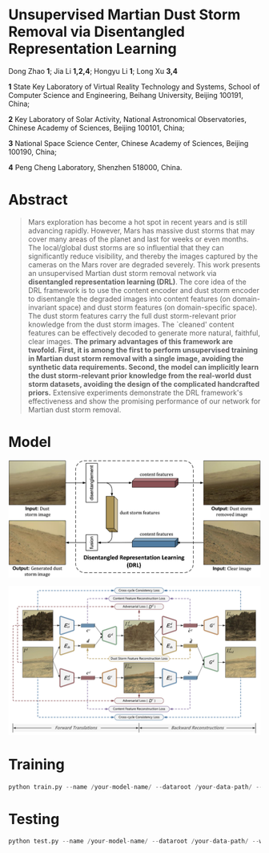 
# Unsupervised Martian Dust Storm Removal via Disentangled Representation Learning

Dong Zhao __1__; Jia Li __1,2,4__; Hongyu Li __1__; Long Xu __3,4__

__1__ State Key Laboratory of Virtual Reality Technology and Systems, School of Computer Science and Engineering, Beihang University, Beijing 100191, China; 

__2__ Key Laboratory of Solar Activity, National Astronomical Observatories, Chinese Academy of Sciences, Beijing 100101, China;

__3__ National Space Science Center, Chinese Academy of Sciences, Beijing 100190, China;

__4__ Peng Cheng Laboratory, Shenzhen 518000, China.


# Abstract 

>Mars exploration has become a hot spot in recent years and is still advancing rapidly. However, Mars has massive dust storms that may cover many areas of the planet and last for weeks or even months. The local/global dust storms are so influential that they can significantly reduce visibility, and thereby the images captured by the cameras on the Mars rover are degraded severely. This work presents an unsupervised Martian dust storm removal network via __disentangled representation learning (DRL)__. The core idea of the DRL framework is to use the content encoder and dust storm encoder to disentangle the degraded images into content features (on domain-invariant space) and dust storm features (on domain-specific space). The dust storm features carry the full dust storm-relevant prior knowledge from the dust storm images. The `cleaned' content features can be effectively decoded to generate more natural, faithful, clear images. __The primary advantages of this framework are twofold. First, it is among the first to perform unsupervised training in Martian dust storm removal with a single image, avoiding the synthetic data requirements. Second, the model can implicitly learn the dust storm-relevant prior knowledge from the real-world dust storm datasets, avoiding the design of the complicated handcrafted priors.__ Extensive experiments demonstrate the DRL framework's effectiveness and show the promising performance of our network for Martian dust storm removal.

# Model

![Motivation](https://github.com/phoenixtreesky7/DRL_UMDSR/blob/main/umdsr_motivation.png)

![Network](https://github.com/phoenixtreesky7/DRL_UMDSR/blob/main/umdsr_net.png)


# Training

```python
python train.py --name /your-model-name/ --dataroot /your-data-path/ --which_model_netG dr_ca --dh_real --allmodel --batchSize 8 --ngf 32 --norm sswitch --gpu_ids 0,1
```

# Testing

```python
python test.py --name /your-model-name/ --dataroot /your-data-path/ --which_model_netG dr_ca --dh_real --allmodel --batchSize 1 --ngf 32 --norm sswitch --sb --how_many 1000
```
